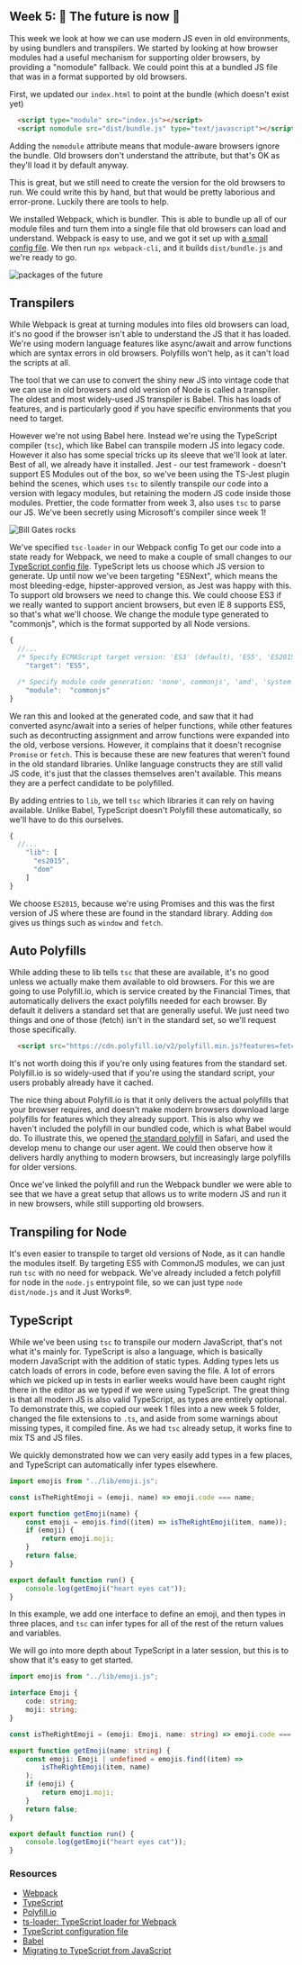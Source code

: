 ## Week 5: :rocket: The future is now :rocket:

This week we look at how we can use modern JS even in old environments, by using bundlers and transpilers.
We started by looking at how browser modules had a useful mechanism for supporting older browsers, by providing a "nomodule" fallback. We could point this at a bundled JS file that was in a format supported by old browsers.

First, we updated our `index.html` to point at the bundle (which doesn't exist yet)

```html
  <script type="module" src="index.js"></script>
  <script nomodule src="dist/bundle.js" type="text/javascript"></script>
```

Adding the `nomodule` attribute means that module-aware browsers ignore the bundle. Old browsers don't understand the attribute, but that's OK as they'll load it by default anyway.

This is great, but we still need to create the version for the old browsers to run. We could write this by hand, but that would be pretty laborious and error-prone. Luckily there are tools to help.

We installed Webpack, which is bundler. This is able to bundle up all of our module files and turn them into a single file that old browsers can load and understand. Webpack is easy to use, and we got it set up with [a small config file](../webpack.config.js). We then run `npx webpack-cli`, and it builds `dist/bundle.js` and we're ready to go.

![packages of the future](https://media.giphy.com/media/3o85xo8f9wVYcwzZcY/giphy.gif)

## Transpilers

While Webpack is great at turning modules into files old browsers can load, it's no good if the browser isn't able to understand the JS that it has loaded. We're using modern language features like async/await and arrow functions
which are syntax errors in old browsers. Polyfills won't help, as it can't load the scripts at all.

The tool that we can use to convert the shiny new JS into vintage code that we can use in old browsers and old version of Node is called a transpiler. The oldest and most widely-used JS transpiler is Babel. This has loads of features, and is particularly good if you have specific environments that you need to target.

However we're not using Babel here. Instead we're using the TypeScript compiler (`tsc`), which like Babel can transpile modern JS into legacy code. However it also has some special tricks up its sleeve that we'll look at later. Best of all, we already have it installed. Jest - our test framework - doesn't support ES Modules out of the box, so we've been using the TS-Jest plugin behind the scenes, which uses `tsc` to silently transpile our code into a version with legacy modules, but retaining the modern JS code inside those modules. Prettier, the code formatter from week 3, also uses `tsc` to parse our JS. We've been secretly using Microsoft's compiler since week 1!

![Bill Gates rocks](https://media.giphy.com/media/xT9DPONJ0aADRFIoKI/giphy.gif)

We've specified `tsc-loader` in our Webpack config To get our code into a state ready for Webpack, we need to make a couple of small changes to our [TypeScript config file](../tsconfig.json). TypeScript lets us choose which JS version to generate. Up until now we've been targeting "ESNext", which means the most bleeding-edge, hipster-approved version, as Jest was happy with this. To support old browsers we need to change this. We could choose ES3 if we really wanted to support ancient browsers, but even IE 8 supports ES5, so that's what we'll choose. We change the module type generated to "commonjs", which is the format supported by all Node versions.

```javascript
{
  //...
  /* Specify ECMAScript target version: 'ES3' (default), 'ES5', 'ES2015', 'ES2016', 'ES2017', or 'ESNEXT'. */
    "target": "ES5",

  /* Specify module code generation: 'none', commonjs', 'amd', 'system', 'umd', 'es2015', or 'ESNext'. */
    "module":  "commonjs"
}
```

We ran this and looked at the generated code, and saw that it had converted async/await into a series of helper functions, while other features such as decontructing assignment and arrow functions were expanded into the old, verbose versions. However, it complains that it doesn't recognise `Promise` or `fetch`. This is because these are new features that weren't found in the old standard libraries. Unlike language constructs they are still valid JS code, it's just that the classes themselves aren't available. This means they are a perfect candidate to be polyfilled.

By adding entries to `lib`, we tell `tsc` which libraries it can rely on having available. Unlike Babel, TypeScript doesn't Polyfill these automatically, so we'll have to do this ourselves.

```javascript
{
  //...
    "lib": [
      "es2015",
      "dom"
    ]
}
```

We choose `ES2015`, because we're using Promises and this was the first version of JS where these are found in the standard library. Adding `dom` gives us things such as `window` and `fetch`.

## Auto Polyfills

While adding these to lib tells `tsc` that these are available, it's no good unless we actually make them available to old browsers. For this we are going to use Polyfill.io, which is service created by the Financial Times, that automatically delivers the exact polyfills needed for each browser. By default it delivers a standard set that are generally useful. We just need two things and one of those (fetch) isn't in the standard set, so we'll request those specifically.

```html
  <script src="https://cdn.polyfill.io/v2/polyfill.min.js?features=fetch,promise"></script>
```

It's not worth doing this if you're only using features from the standard set. Polyfill.io is so widely-used that if you're using the standard script, your users probably already have it cached.

The nice thing about Polyfill.io is that it only delivers the actual polyfills that your browser requires, and doesn't make modern browsers download large polyfills for features which they already support. This is also why we haven't included the polyfill in our bundled code, which is what Babel would do. To illustrate this, we opened [the standard polyfill](https://cdn.polyfill.io/v2/polyfill.js) in Safari, and used the develop menu to change our user agent. We could then observe how it delivers hardly anything to modern browsers, but increasingly large polyfills for older versions.

Once we've linked the polyfill and run the Webpack bundler we were able to see that we have a great setup that allows us to write modern JS and run it in new browsers, while still supporting old browsers.

## Transpiling for Node

It's even easier to transpile to target old versions of Node, as it can handle the modules itself. By targeting ES5 with CommonJS modules, we can just run `tsc` with no need for webpack. We've already included a fetch polyfill for node in the `node.js` entrypoint file, so we can just type `node dist/node.js` and it Just Works®.

## TypeScript

While we've been using `tsc` to transpile our modern JavaScript, that's not what it's mainly for. TypeScript is also a language, which is basically modern JavaScript with the addition of static types. Adding types lets us catch loads of errors in code, before even saving the file. A lot of errors which we picked up in tests in earlier weeks would have been caught right there in the editor as we typed if we were using TypeScript. The great thing is that all modern JS is also valid TypeScript, as types are entirely optional. To demonstrate this, we copied our week 1 files into a new week 5 folder, changed the file extensions to `.ts`, and aside from some warnings about missing types, it compiled fine. As we had `tsc` already setup, it works fine to mix TS and JS files.

We quickly demonstrated how we can very easily add types in a few places, and TypeScript can automatically infer types elsewhere.

```javascript
import emojis from "../lib/emoji.js";

const isTheRightEmoji = (emoji, name) => emoji.code === name;

export function getEmoji(name) {
    const emoji = emojis.find((item) => isTheRightEmoji(item, name));
    if (emoji) {
        return emoji.moji;
    }
    return false;
}

export default function run() {
    console.log(getEmoji("heart eyes cat"));
}
```

In this example, we add one interface to define an emoji, and then types in three places, and `tsc` can infer types for all of the rest of the return values and variables.

We will go into more depth about TypeScript in a later session, but this is to show that it's easy to get started.

```typescript
import emojis from "../lib/emoji.js";

interface Emoji {
    code: string;
    moji: string;
}

const isTheRightEmoji = (emoji: Emoji, name: string) => emoji.code === name;

export function getEmoji(name: string) {
    const emoji: Emoji | undefined = emojis.find((item) =>
        isTheRightEmoji(item, name)
    );
    if (emoji) {
        return emoji.moji;
    }
    return false;
}

export default function run() {
    console.log(getEmoji("heart eyes cat"));
}
```

### Resources

*   [Webpack](https://webpack.js.org/)
*   [TypeScript](https://www.typescriptlang.org/)
*   [Polyfill.io](https://polyfill.io/v2/docs/)
*   [ts-loader: TypeScript loader for Webpack](https://github.com/TypeStrong/ts-loader)
*   [TypeScript configuration file](http://www.typescriptlang.org/docs/handbook/tsconfig-json.html)
*   [Babel](https://babeljs.io/)
*   [Migrating to TypeScript from JavaScript](https://www.typescriptlang.org/docs/handbook/migrating-from-javascript.html)
